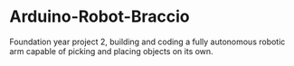 # Arduino-Robot-Braccio
Foundation year project 2, building and coding a fully autonomous robotic arm capable of picking and placing objects on its own.
